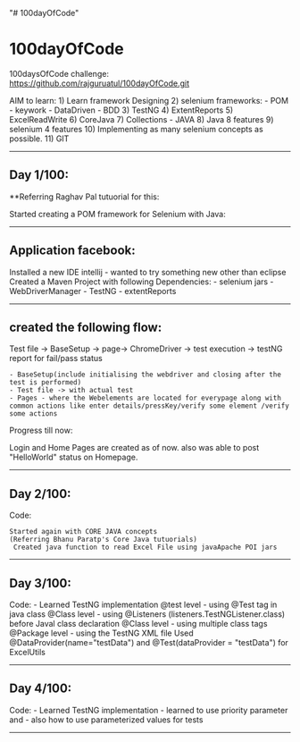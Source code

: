 "# 100dayOfCode" 
# 100dayOfCode

100daysOfCode challenge:
https://github.com/rajguruatul/100dayOfCode.git

AIM to learn:
	1) Learn framework Designing
	2) selenium frameworks:
		- POM
		- keywork
		- DataDriven
		- BDD
	3) TestNG
	4) ExtentReports
	5) ExcelReadWrite
	6) CoreJava
	7) Collections - JAVA
	8) Java 8 features
	9) selenium 4 features
	10) Implementing as many selenium concepts as possible.
	11) GIT



------------------------------
Day 1/100:
------------------------------

**Referring Raghav Pal tutuorial for this:

Started creating a POM framework for Selenium with Java:	

-----------
Application facebook:
----------
Installed a new IDE intellij  - wanted to try something new other than eclipse
Created a Maven Project with following Dependencies:
	- selenium jars
	- WebDriverManager
	- TestNG
	- extentReports

------------------------------
created the following flow:
------------------------------

Test file -> BaseSetup -> page-> ChromeDriver -> test execution -> testNG report for fail/pass status

	- BaseSetup(include initialising the webdriver and closing after the test is performed)
	- Test file -> with actual test
	- Pages - where the Webelements are located for everypage along with common actions like enter details/pressKey/verify some element /verify some actions
	
Progress till now:	
	
Login and Home Pages are created as of now.
also was able to post "HelloWorld" status on Homepage.


	
----------------
Day 2/100:
----------------
Code:
	
	Started again with CORE JAVA concepts
	(Referring Bhanu Paratp's Core Java tutuorials)
	 Created java function to read Excel File using javaApache POI jars
	 
----------------
Day 3/100:
----------------
Code:
	- Learned TestNG implementation 
		@test level - using @Test tag in java class
		@Class level - using @Listeners (listeners.TestNGListener.class) before Javal class declaration
		@Class level - using multiple class tags
						    <class name="listeners.TestNGDemo"></class>
							<class name="listeners.TestNGDemo1"></class>
		@Package level - using the TestNG XML file
		Used @DataProvider(name="testData") and     @Test(dataProvider = "testData") for ExcelUtils
	 
----------------
Day 4/100:
----------------
Code:
	- Learned TestNG implementation 
			- learned to use priority parameter and
			- also how to use parameterized values for tests
	 
--------------------------------
 

	

